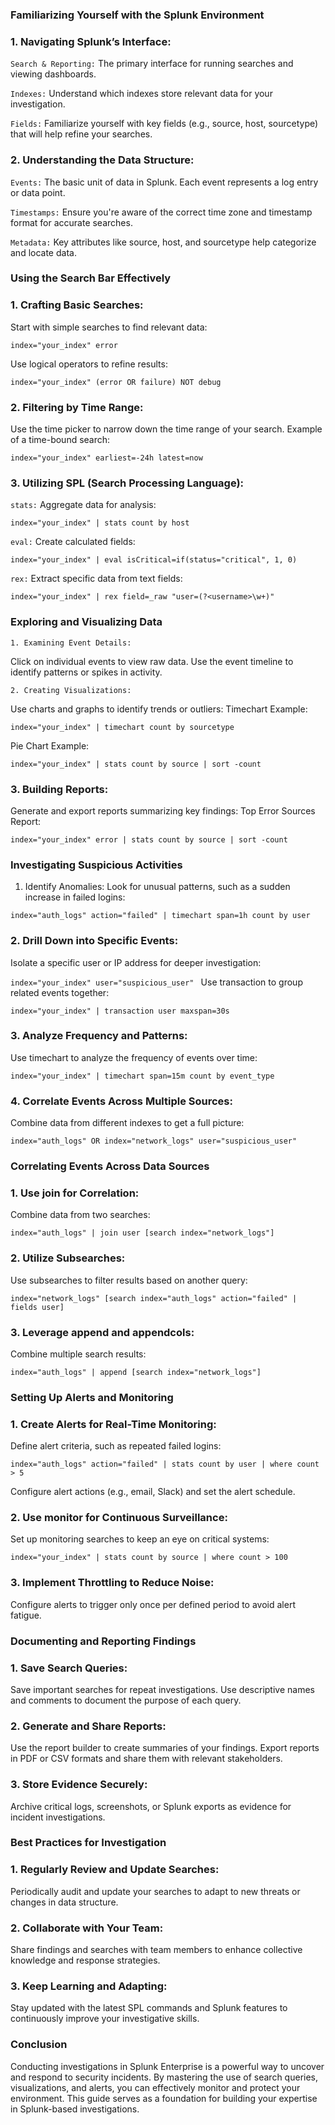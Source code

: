 ### Familiarizing Yourself with the Splunk Environment

### 1. Navigating Splunk’s Interface:
`Search & Reporting:` The primary interface for running searches and viewing dashboards.

`Indexes:` Understand which indexes store relevant data for your investigation.

`Fields:` Familiarize yourself with key fields (e.g., source, host, sourcetype) that will help refine your searches.
### 2. Understanding the Data Structure:
`Events:` The basic unit of data in Splunk. Each event represents a log entry or data point.

`Timestamps:` Ensure you're aware of the correct time zone and timestamp format for accurate searches.

`Metadata:` Key attributes like source, host, and sourcetype help categorize and locate data.

### Using the Search Bar Effectively
### 1. Crafting Basic Searches:
Start with simple searches to find relevant data:

`index="your_index" error`

Use logical operators to refine results:

`index="your_index" (error OR failure) NOT debug`
### 2. Filtering by Time Range:
Use the time picker to narrow down the time range of your search.
Example of a time-bound search:

`index="your_index" earliest=-24h latest=now`
### 3. Utilizing SPL (Search Processing Language):
`stats:` Aggregate data for analysis:

`index="your_index" | stats count by host`

`eval:` Create calculated fields:

`index="your_index" | eval isCritical=if(status="critical", 1, 0)`

`rex:` Extract specific data from text fields:

`index="your_index" | rex field=_raw "user=(?<username>\w+)" `

### Exploring and Visualizing Data
`1. Examining Event Details:`

Click on individual events to view raw data.
Use the event timeline to identify patterns or spikes in activity.

`2. Creating Visualizations:`

Use charts and graphs to identify trends or outliers:
Timechart Example:

`index="your_index" | timechart count by sourcetype`

Pie Chart Example:

`index="your_index" | stats count by source | sort -count`

### 3. Building Reports:
Generate and export reports summarizing key findings:
Top Error Sources Report:

`index="your_index" error | stats count by source | sort -count`

### Investigating Suspicious Activities
1. Identify Anomalies:
Look for unusual patterns, such as a sudden increase in failed logins:

`index="auth_logs" action="failed" | timechart span=1h count by user`

### 2. Drill Down into Specific Events:
Isolate a specific user or IP address for deeper investigation:

`index="your_index" user="suspicious_user" `
Use transaction to group related events together:

`index="your_index" | transaction user maxspan=30s`

### 3. Analyze Frequency and Patterns:
Use timechart to analyze the frequency of events over time:

`index="your_index" | timechart span=15m count by event_type`

### 4. Correlate Events Across Multiple Sources:
Combine data from different indexes to get a full picture:

`index="auth_logs" OR index="network_logs" user="suspicious_user" `

### Correlating Events Across Data Sources

### 1. Use join for Correlation:
Combine data from two searches:

`index="auth_logs" | join user [search index="network_logs"]`

### 2. Utilize Subsearches:
Use subsearches to filter results based on another query:

`index="network_logs" [search index="auth_logs" action="failed" | fields user]`

### 3. Leverage append and appendcols:
Combine multiple search results:

`index="auth_logs" | append [search index="network_logs"]`

### Setting Up Alerts and Monitoring
### 1. Create Alerts for Real-Time Monitoring:
Define alert criteria, such as repeated failed logins:

`index="auth_logs" action="failed" | stats count by user | where count > 5`

Configure alert actions (e.g., email, Slack) and set the alert schedule.
### 2. Use monitor for Continuous Surveillance:
Set up monitoring searches to keep an eye on critical systems:

`index="your_index" | stats count by source | where count > 100`

### 3. Implement Throttling to Reduce Noise:
Configure alerts to trigger only once per defined period to avoid alert fatigue.

### Documenting and Reporting Findings
### 1. Save Search Queries:
Save important searches for repeat investigations.
Use descriptive names and comments to document the purpose of each query.
### 2. Generate and Share Reports:
Use the report builder to create summaries of your findings.
Export reports in PDF or CSV formats and share them with relevant stakeholders.
### 3. Store Evidence Securely:
Archive critical logs, screenshots, or Splunk exports as evidence for incident investigations.

### Best Practices for Investigation
### 1. Regularly Review and Update Searches:
Periodically audit and update your searches to adapt to new threats or changes in data structure.
### 2. Collaborate with Your Team:
Share findings and searches with team members to enhance collective knowledge and response strategies.
### 3. Keep Learning and Adapting:
Stay updated with the latest SPL commands and Splunk features to continuously improve your investigative skills.

### Conclusion
Conducting investigations in Splunk Enterprise is a powerful way to uncover and respond to security incidents. By mastering the use of search queries, visualizations, and alerts, you can effectively monitor and protect your environment. This guide serves as a foundation for building your expertise in Splunk-based investigations.

